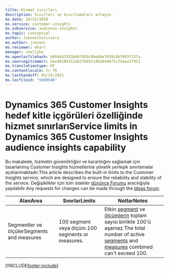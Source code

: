 ```yaml
---
title: Hizmet sınırları
description: Sınırları ve kısıtlamaları anlayın.
ms.date: 10/15/2020
ms.service: customer-insights
ms.subservice: audience-insights
ms.topic: conceptual
author: JimsonChalissery
ms.author: jimsonc
ms.reviewer: mhart
manager: shellyha
ms.openlocfilehash: b68ab833538db7020c8be8be7658c86f083f137a
ms.sourcegitcommit: bae40184312ab27b95c140a044875c2daea37951
ms.translationtype: HT
ms.contentlocale: tr-TR
ms.lasthandoff: 03/15/2021
ms.locfileid: "5598546"
---
```

# <a name="service-limits-in-dynamics-365-customer-insights-audience-insights-capability"></a><span data-ttu-id="40c1f-103">Dynamics 365 Customer Insights hedef kitle içgörüleri özelliğinde hizmet sınırları</span><span class="sxs-lookup"><span data-stu-id="40c1f-103">Service limits in Dynamics 365 Customer Insights audience insights capability</span></span>

<span data-ttu-id="40c1f-104">Bu makalede, hizmetin güvenilirliğini ve kararlılığını sağlamak için tasarlanmış Customer Insights hizmetlerine yönelik yerleşik sınırlamalar açıklanmaktadır.</span><span class="sxs-lookup"><span data-stu-id="40c1f-104">This article describes the built-in limits to the Customer Insights service, which are designed to ensure the reliability and stability of the service.</span></span> <span data-ttu-id="40c1f-105">Değişiklikler için tüm istekler [düşünce Forumu](https://go.microsoft.com/fwlink/?linkid=2074172) aracılığıyla yapılabilir.</span><span class="sxs-lookup"><span data-stu-id="40c1f-105">Any requests for changes can be made through the [Ideas forum](https://go.microsoft.com/fwlink/?linkid=2074172).</span></span> 
 
| <span data-ttu-id="40c1f-106">Alan</span><span class="sxs-lookup"><span data-stu-id="40c1f-106">Area</span></span>  | <span data-ttu-id="40c1f-107">Sınırlar</span><span class="sxs-lookup"><span data-stu-id="40c1f-107">Limits</span></span>  | <span data-ttu-id="40c1f-108">Notlar</span><span class="sxs-lookup"><span data-stu-id="40c1f-108">Notes</span></span> |
|-------------|---------------------------------------------------------------------|---------------------------------------------------------------------|
| <span data-ttu-id="40c1f-109">Segmentler ve ölçüler</span><span class="sxs-lookup"><span data-stu-id="40c1f-109">Segments and measures</span></span> | <span data-ttu-id="40c1f-110">100 segment veya ölçüm.</span><span class="sxs-lookup"><span data-stu-id="40c1f-110">100 segments or measures.</span></span> | <span data-ttu-id="40c1f-111">Etkin [segment](segments.md) ve [ölçümlerin](measures.md) toplam sayısı birlikte 100'ü aşamaz.</span><span class="sxs-lookup"><span data-stu-id="40c1f-111">The total number of active [segments](segments.md) and [measures](measures.md) combined can't exceed 100.</span></span>  |


[!INCLUDE[footer-include](../includes/footer-banner.md)]